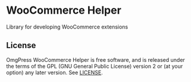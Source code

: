 # WooCommerce Helper

Library for developing WooCommerce extensions

## License
OmgPress WooCommerce Helper is free software, and is released under the terms of the GPL (GNU General Public License) version 2 or (at your option) any later version. See [LICENSE](https://github.com/omgpress/woocommerce-helper/blob/main/license.txt).
